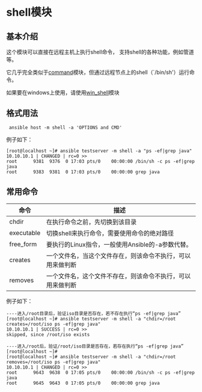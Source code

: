 # shell模块

## 基本介绍

这个模块可以直接在远程主机上执行shell命令， 支持shell的各种功能，例如管道等。

它几乎完全类似于[command](./command.md)模块，但通过远程节点上的shell（`/bin/sh'）运行命令。 

如果要在windows上使用，请使用[win_shell](./win_shell.md)模块

## 格式用法

```shell
 ansible host -m shell -a 'OPTIONS and CMD' 
```

例子如下：

```shell
[root@localhost ~]# ansible testserver -m shell -a "ps -ef|grep java"
10.10.10.1 | CHANGED | rc=0 >>
root      9381  9376  0 17:03 pts/0    00:00:00 /bin/sh -c ps -ef|grep java
root      9383  9381  0 17:03 pts/0    00:00:00 grep java

```

## 常用命令

| 命令       | 描述                                                       |
| ---------- | ---------------------------------------------------------- |
| chdir      | 在执行命令之前，先切换到该目录                             |
| executable | 切换shell来执行命令，需要使用命令的绝对路径                |
| free_form  | 要执行的Linux指令，一般使用Ansible的-a参数代替。           |
| creates    | 一个文件名，当这个文件存在，则该命令不执行，可以用来做判断 |
| removes    | 一个文件名，这个文件不存在，则该命令不执行，可以用来做判断 |

例子如下：

```shell
----进入/root目录后，验证iso目录是否存在，若不存在执行“ps -ef|grep java”
[root@localhost ~]# ansible testserver -m shell -a "chdir=/root creates=/root/iso ps -ef|grep java"
10.10.10.1 | SUCCESS | rc=0 >>
skipped, since /root/iso exists
```

```shell
----进入/root后，验证/root/iso目录是否存在，若存在执行“ps -ef|grep java”
[root@localhost ~]# 
[root@localhost ~]# ansible testserver -m shell -a "chdir=/root removes=/root/iso ps -ef|grep java"
10.10.10.1 | CHANGED | rc=0 >>
root      9643  9638  0 17:05 pts/0    00:00:00 /bin/sh -c ps -ef|grep java
root      9645  9643  0 17:05 pts/0    00:00:00 grep java
```

